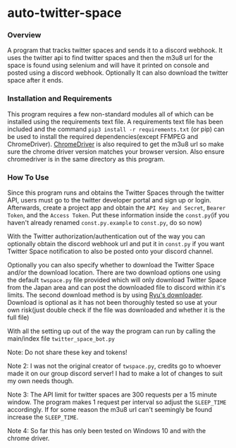 # auto-twitter-space
### Overview
A program that tracks twitter spaces and sends it to a discord webhook. 
It uses the twitter api to find twitter spaces and then the m3u8 url for the space is found using selenium and will have it printed on console and posted using a discord webhook. 
Optionally It can also download the twitter space after it ends.

### Installation and Requirements
This program requires a few non-standard modules all of which can be installed using the requirements text file. A requirements text file has been included and the command `pip3 install -r requirements.txt` (or pip) can be used to install the required dependencies(except FFMPEG and ChromeDriver).
[ChromeDriver](https://chromedriver.chromium.org/) is also required to get the m3u8 url so make sure the chrome driver version matches your browser version. Also ensure chromedriver is in the same directory as this program.

### How To Use
Since this program runs and obtains the Twitter Spaces through the twitter API, users must go to the twitter developer portal and sign up or login. Afterwards, create a project app and obtain the `API Key and Secret`, `Bearer Token`, and the `Access Token`. 
Put these information inside the `const.py`(if you haven't already renamed `const.py.example` to `const.py`, do so now)

With the Twitter authorization/authentication out of the way you can optionally obtain the discord webhook url and put it in `const.py` if you want Twitter Space notification to also be posted onto your discord channel.

Optionally you can also specify whether to download the Twitter Space and/or the download location. There are two download options one using the default `twspace.py` file provided which will only download Twitter Space from the Japan area and can post the downloaded file to discord within it's limits.
The second download method is by using [Ryu's downloader](https://github.com/Ryu1845/twspace-dl). Download is optional as it has not been thoroughly tested so use at your own risk(just double check if the file was downloaded and whether it is the full file)

With all the setting up out of the way the program can run by calling the main/index file `twitter_space_bot.py`

Note: Do not share these key and tokens!

Note 2: I was not the original creator of `twspace.py`, credits go to whoever made it on our group discord server! I had to make a lot of changes to suit my own needs though.

Note 3: The API limit for twitter spaces are 300 requests per a 15 minute window. The program makes 1 request per interval so adjust the `SLEEP_TIME` accordingly. If for some reason the m3u8 url can't seemingly be found increase the `SLEEP_TIME`. 

Note 4: So far this has only been tested on Windows 10 and with the chrome driver. 



